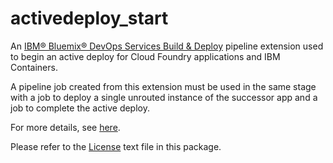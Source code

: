 # activedeploy_start

An [IBM® Bluemix® DevOps Services Build & Deploy](https://hub.jazz.net/docs/deploy/) pipeline extension used to begin an active deploy for Cloud Foundry applications and IBM Containers.

A pipeline job created from this extension must be used in the same stage with a job to deploy a single unrouted instance
of the successor app and a job to complete the active deploy.

For more details, see [here](https://hub.jazz.net/docs/deploy_ext/).

Please refer to the [License](https://github.com/IBMActiveDeploy-Toolchain/activedeploy_start/blob/master/License.txt) text file in this package.
